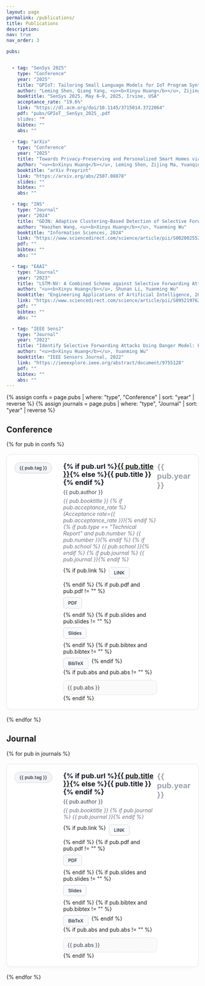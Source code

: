 ```yaml
---
layout: page
permalink: /publications/
title: Publications
description:
nav: true
nav_order: 3

pubs:


  - tag: "SenSys 2025"
    type: "Conference"
    year: "2025"
    title: "GPIoT: Tailoring Small Language Models for IoT Program Synthesis and Development"
    author: "Leming Shen, Qiang Yang, <u><b>Xinyu Huang</b></u>, Zijing Ma, Yuanqing Zheng"
    booktitle: "SenSys 2025, May 6–9, 2025, Irvine, USA"
    acceptance_rate: "19.6%"
    link: "https://dl.acm.org/doi/10.1145/3715014.3722064"
    pdf: "pubs/GPIoT__SenSys_2025_.pdf
    slides: ""
    bibtex: ""
    abs: ""
    
  - tag: "arXiv"
    type: "Conference"
    year: "2025"
    title: "Towards Privacy-Preserving and Personalized Smart Homes via Tailored Small Language Models"
    author: "<u><b>Xinyu Huang</b></u>, Leming Shen, Zijing Ma, Yuanqing Zheng"
    booktitle: "arXiv Preprint"
    link: "https://arxiv.org/abs/2507.08878"
    slides: ""
    bibtex: ""
    abs: ""

  - tag: "INS"
    type: "Journal"
    year: "2024"
    title: "GD3N: Adaptive Clustering-Based Detection of Selective Forwarding Attacks in WSNs under Variable Harsh Environments"
    author: "Haozhen Wang, <u><b>Xinyu Huang</b></u>, Yuanming Wu"
    booktitle: "Information Sciences, 2024"
    link: "https://www.sciencedirect.com/science/article/pii/S0020025524002883"
    pdf: ""
    bibtex: ""
    abs: ""

  - tag: "EAAI"
    type: "Journal"
    year: "2023"
    title: "LSTM-NV: A Combined Scheme against Selective Forwarding Attack in Event-Driven Wireless Sensor Networks under Harsh Environments"
    author: "<u><b>Xinyu Huang</b></u>, Shunan Li, Yuanming Wu"
    booktitle: "Engineering Applications of Artificial Intelligence, 2023"
    link: "https://www.sciencedirect.com/science/article/pii/S0952197623006255"
    pdf: ""
    bibtex: ""
    abs: ""

  - tag: "IEEE SensJ"
    type: "Journal"
    year: "2022"
    title: "Identify Selective Forwarding Attacks Using Danger Model: Promote the Detection Accuracy in Wireless Sensor Networks"
    author: "<u><b>Xinyu Huang</b></u>, Yuanming Wu"
    booktitle: "IEEE Sensors Journal, 2022"
    link: "https://ieeexplore.ieee.org/abstract/document/9755128"
    pdf: ""
    bibtex: ""
    abs: ""
---
```


<style>
.pub-card{
  display:grid;
  grid-template-columns: 110px 1fr 70px;
  gap:18px;
  padding:20px;
  margin:18px 0;
  border:1px solid #e5e7eb;
  border-radius:12px;
  background:#ffffff;
  box-shadow:0 2px 6px rgba(0,0,0,0.04);
}
.pub-left{display:flex;align-items:flex-start}
.pub-pill{
  background:#f3f4f6;
  border:1px solid #d1d5db;
  color:#374151;
  border-radius:999px;
  padding:6px 12px;
  font-size:12px;
  font-weight:600;
}
.pub-title{margin:0 0 6px;font-size:18px;font-weight:700;color:#111827}
.pub-authors{margin:4px 0;color:#374151}
.pub-venue{margin:6px 0 12px;color:#6b7280;font-size:14px;font-style:italic}
.pub-btns{display:flex;gap:8px;margin:6px 0 0;flex-wrap:wrap}
.pub-btn{
  border:1px solid #d1d5db;
  background:#f9fafb;
  color:#374151;
  padding:6px 12px;
  border-radius:6px;
  font-size:12px;
  font-weight:600;
  text-decoration:none;
}
.pub-btn:hover{background:#f3f4f6}
.pub-abs{border:1px dashed #d1d5db;border-radius:10px;padding:10px;margin-top:12px;background:#fafafa;color:#374151;font-size:14px}
.pub-year{grid-column:3;grid-row:1;color:#9ca3af;font-weight:700;font-size:20px;justify-self:end}
@media (max-width:800px){
  .pub-card{grid-template-columns:90px 1fr}
  .pub-year{display:none}
}
.section-title{margin-top:28px}
</style>

{% assign confs = page.pubs | where: "type", "Conference" | sort: "year" | reverse %}
{% assign journals = page.pubs | where: "type", "Journal" | sort: "year" | reverse %}

## Conference

{% for pub in confs %}
<article class="pub-card">
  <div class="pub-left"><span class="pub-pill">{{ pub.tag }}</span></div>
  <div>
    <h2 class="pub-title">{% if pub.url %}<a href="{{ pub.url }}">{{ pub.title }}</a>{% else %}{{ pub.title }}{% endif %}</h2>
    <div class="pub-authors">{{ pub.author }}</div>
    <div class="pub-venue">
      {{ pub.booktitle }}
      {% if pub.acceptance_rate %}(Acceptance rate={{ pub.acceptance_rate }}){% endif %}
      {% if pub.type == "Technical Report" and pub.number %} {{ pub.number }}{% endif %}
      {% if pub.school %} {{ pub.school }}{% endif %}
      {% if pub.journal %} {{ pub.journal }}{% endif %}
    </div>
    <div class="pub-btns">
      {% if pub.link %}<a class="pub-btn" href="{{ pub.link }}">LINK</a>{% endif %}
      {% if pub.pdf and pub.pdf != "" %}<a class="pub-btn" href="{{ pub.pdf }}">PDF</a>{% endif %}
      {% if pub.slides and pub.slides != "" %}<a class="pub-btn" href="{{ pub.slides }}">Slides</a>{% endif %}
      {% if pub.bibtex and pub.bibtex != "" %}<a class="pub-btn" href="{{ pub.bibtex }}">BibTeX</a>{% endif %}
    </div>
    {% if pub.abs and pub.abs != "" %}<div class="pub-abs">{{ pub.abs }}</div>{% endif %}
  </div>
  <div class="pub-year">{{ pub.year }}</div>
</article>
{% endfor %}

## Journal

{% for pub in journals %}
<article class="pub-card">
  <div class="pub-left"><span class="pub-pill">{{ pub.tag }}</span></div>
  <div>
    <h2 class="pub-title">{% if pub.url %}<a href="{{ pub.url }}">{{ pub.title }}</a>{% else %}{{ pub.title }}{% endif %}</h2>
    <div class="pub-authors">{{ pub.author }}</div>
    <div class="pub-venue">
      {{ pub.booktitle }}
      {% if pub.journal %} {{ pub.journal }}{% endif %}
    </div>
    <div class="pub-btns">
      {% if pub.link %}<a class="pub-btn" href="{{ pub.link }}">LINK</a>{% endif %}
      {% if pub.pdf and pub.pdf != "" %}<a class="pub-btn" href="{{ pub.pdf }}">PDF</a>{% endif %}
      {% if pub.slides and pub.slides != "" %}<a class="pub-btn" href="{{ pub.slides }}">Slides</a>{% endif %}
      {% if pub.bibtex and pub.bibtex != "" %}<a class="pub-btn" href="{{ pub.bibtex }}">BibTeX</a>{% endif %}
    </div>
    {% if pub.abs and pub.abs != "" %}<div class="pub-abs">{{ pub.abs }}</div>{% endif %}
  </div>
  <div class="pub-year">{{ pub.year }}</div>
</article>
{% endfor %}
